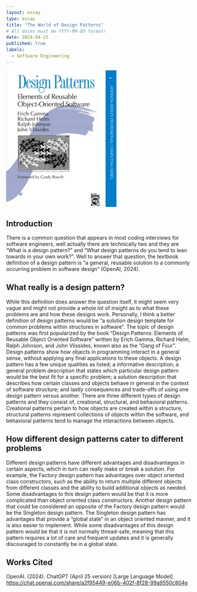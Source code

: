 ```yaml
---
layout: essay
type: essay
title: "The World of Design Patterns"
# All dates must be YYYY-MM-DD format!
date: 2024-04-25
published: true
labels:
  - Software Engineering
---
```


<img src="../img/GoF.png" width="300"> 


## Introduction

There is a common question that appears in most coding interviews for software engineers, well actually there are technically two and they are “What is a design pattern?” and “What design patterns do you tend to lean towards in your own work?”. Well to answer that question, the textbook definition of a design pattern is “a general, reusable solution to a commonly occurring problem in software design” (OpenAI, 2024). 

## What really is a design pattern?

While this definition does answer the question itself, it might seem very vague and might not provide a whole lot of insight as to what these problems are and how these designs work. Personally, I think a better definition of design patterns would be “a solution design template for common problems within structures in software”. The topic of design patterns was first popularized by the book “Design Patterns: Elements of Reusable Object Oriented Software” written by Erich Gamma, Richard Helm, Ralph Johnson, and John Vlissides, known also as the “Gang of Four”. Design patterns show how objects in programming interact in a general sense, without applying any final applications to these objects. A design pattern has a few unique qualities as listed; a informative description; a general problem description that states which particular design pattern would be the best fit for a specific problem; a solution description that describes how certain classes and objects behave in general in the context of software structure; and lastly consequences and trade-offs of using one design pattern versus another. There are three different types of design patterns and they consist of, creational, structural, and behavioral patterns. Creational patterns pertain to how objects are created within a structure, structural patterns represent collections of objects within the software, and behavioral patterns tend to manage the interactions between objects. 

## How different design patterns cater to different problems

Different design patterns have different advantages and disadvantages in certain aspects, which in turn can really make or break a solution. For example, the Factory design pattern has advantages over object oriented class constructors, such as the ability to return multiple different objects from different classes and the ability to build additional objects as needed. Some disadvantages to this design pattern would be that it is more complicated than object oriented class constructors. Another design pattern that could be considered an opposite of the Factory design pattern would be the Singleton design pattern. The Singleton design pattern has advantages that provide a “global state” in an object oriented manner, and it is also easier to implement. While some disadvantages of this design pattern would be that it is not normally thread-safe, meaning that this pattern requires a lot of care and frequent updates and it is generally discouraged to constantly be in a global state. 

## Works Cited
OpenAI. (2024). ChatGPT (April 25 version) [Large Language Model]. https://chat.openai.com/share/a2f95449-e06b-402f-8f28-99a9550c804e
